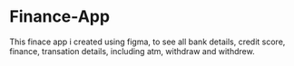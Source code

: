 # Finance-App
This finace app i created using figma, to see all bank details, credit score, finance, transation details, including atm, withdraw and withdrew. 
